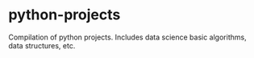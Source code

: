 # python-projects
Compilation of python projects. Includes data science basic algorithms, data structures, etc.
